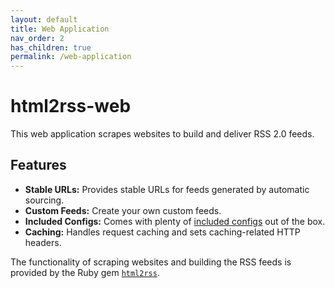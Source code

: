 ```yaml
---
layout: default
title: Web Application
nav_order: 2
has_children: true
permalink: /web-application
---
```


# html2rss-web

This web application scrapes websites to build and deliver RSS 2.0 feeds.

## Features

*   **Stable URLs:** Provides stable URLs for feeds generated by automatic sourcing.
*   **Custom Feeds:** Create your own custom feeds.
*   **Included Configs:** Comes with plenty of [included configs](https://github.com/html2rss/html2rss-configs) out of the box.
*   **Caching:** Handles request caching and sets caching-related HTTP headers.

The functionality of scraping websites and building the RSS feeds is provided by the Ruby gem [`html2rss`](https://github.com/html2rss/html2rss).
